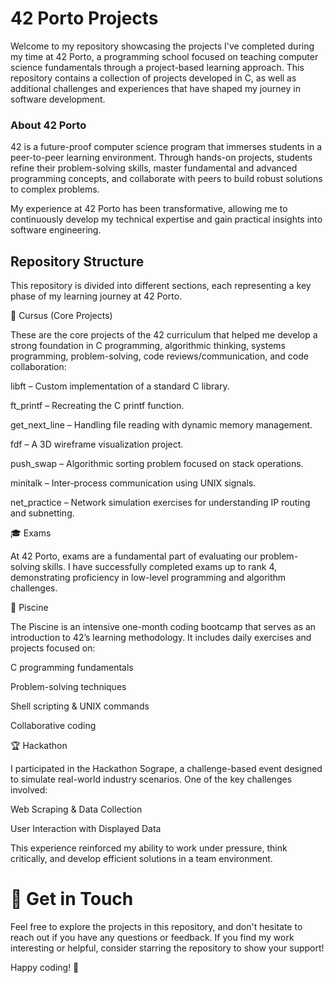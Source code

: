 # 42 Porto Projects

Welcome to my repository showcasing the projects I've completed during my time at 42 Porto, a programming school focused on teaching computer science fundamentals through a project-based learning approach. This repository contains a collection of projects developed in C, as well as additional challenges and experiences that have shaped my journey in software development.

### About 42 Porto

42 is a future-proof computer science program that immerses students in a peer-to-peer learning environment. Through hands-on projects, students refine their problem-solving skills, master fundamental and advanced programming concepts, and collaborate with peers to build robust solutions to complex problems.

My experience at 42 Porto has been transformative, allowing me to continuously develop my technical expertise and gain practical insights into software engineering.

## Repository Structure

This repository is divided into different sections, each representing a key phase of my learning journey at 42 Porto.

📌 Cursus (Core Projects)

These are the core projects of the 42 curriculum that helped me develop a strong foundation in C programming, algorithmic thinking, systems programming, problem-solving, code reviews/communication, and code collaboration:

libft – Custom implementation of a standard C library.

ft_printf – Recreating the C printf function.

get_next_line – Handling file reading with dynamic memory management.

fdf – A 3D wireframe visualization project.

push_swap – Algorithmic sorting problem focused on stack operations.

minitalk – Inter-process communication using UNIX signals.

net_practice – Network simulation exercises for understanding IP routing and subnetting.

🎓 Exams

At 42 Porto, exams are a fundamental part of evaluating our problem-solving skills. I have successfully completed exams up to rank 4, demonstrating proficiency in low-level programming and algorithm challenges.

🚀 Piscine

The Piscine is an intensive one-month coding bootcamp that serves as an introduction to 42’s learning methodology. It includes daily exercises and projects focused on:

C programming fundamentals

Problem-solving techniques

Shell scripting & UNIX commands

Collaborative coding

🏆 Hackathon

I participated in the Hackathon Sogrape, a challenge-based event designed to simulate real-world industry scenarios. One of the key challenges involved:

Web Scraping & Data Collection

User Interaction with Displayed Data

This experience reinforced my ability to work under pressure, think critically, and develop efficient solutions in a team environment.

# 🌟 Get in Touch

Feel free to explore the projects in this repository, and don't hesitate to reach out if you have any questions or feedback. If you find my work interesting or helpful, consider starring the repository to show your support!

Happy coding! 🚀
